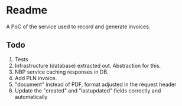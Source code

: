 # Readme

A PoC of the service used to record and generate invoices.

## Todo

1. Tests
2. Infrastructure (database) extracted out. Abstraction for this.
3. NBP service caching responses in DB.
4. Add PLN invoice.
5. "document" instead of PDF, format adjusted in the request header
6. Update the "created" and "lastupdated" fields correctly and automatically